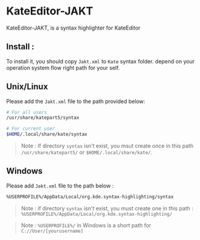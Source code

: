 # KateEditor-JAKT
KateEditor-JAKT, is a syntax highlighter for KateEditor 

## Install :
To install it, you should copy `Jakt.xml` to `Kate` syntax folder. depend on your operation system flow right path for your self.

## Unix/Linux
Please add the `Jakt.xml` file to the path provided below:

```Bash
# For all users  
/usr/share/katepart5/syntax

# For current user
$HOME/.local/share/kate/syntax

```
>Note : If directory `syntax` isn't exist, you msut create once in this path `/usr/share/katepart5/` or `$HOME/.local/share/kate/`.

## Windows 
Please add `Jakt.xml` file to the path below :

```Bash
%USERPROFILE%/AppData/Local/org.kde.syntax-highlighting/syntax
```
>Note : if directory `syntax` isn't exist, you must create one in this path : `%USERPROFILE%/AppData/Local/org.kde.syntax-highlighting/`

>Note : `%USERPROFILE%/` in Windows is a short path for `C://User/[yourusername]`
